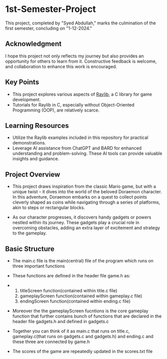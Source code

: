 # 1st-Semester-Project

This project, completed by "Syed Abdullah," marks the culmination of the first semester, concluding on "1-12-2024."

## Acknowledgment

I hope this project not only reflects my journey but also provides an opportunity for others to learn from it. Constructive feedback is welcome, and collaboration to enhance this work is encouraged.

## Key Points

- This project explores various aspects of [Raylib](https://www.raylib.com/), a C library for game development.
- Tutorials for Raylib in C, especially without Object-Oriented Programming (OOP), are relatively scarce. 

## Learning Resources

- Utilize the Raylib examples included in this repository for practical demonstrations.
- Leverage AI assistance from ChatGPT and BARD for enhanced understanding and problem-solving. These AI tools can provide valuable insights and guidance.

## Project Overview

- This project draws inspiration from the classic Mario game, but with a unique twist – it dives into the world of the beloved Doraemon character. In this adventure, Doraemon     embarks on a quest to collect points cleverly shaped as coins while navigating through a series of platforms, akin to steps or rectangular blocks.

- As our character progresses, it discovers handy gadgets or powers nestled within its journey. These gadgets play a crucial role in overcoming obstacles, adding an extra layer   of excitement and strategy to the gameplay.

## Basic Structure

- The main.c file is the main(central) file of the program which runs on three important functions
  
- These functions are defined in the header file game.h as:
- 1. titleScreen function(contained within title.c file)
  2. gameplayScreen function(contained within gameplay.c file)
  3. endingScreen function(contained within ending.c file)
    
- Moreover the the gameplayScreen fucntions is the core gameplay function that further contains bunch of functions that are declared in the header file gadgets.h and defined in    gadgets.c
  
- Together you can think of it as main.c that runs on title.c, gameplay.c(that runs on gadgets.c and gadgets.h) and ending.c and these three are connected by game.h

- The scores of the game are repeatedly updated in the scores.txt file
